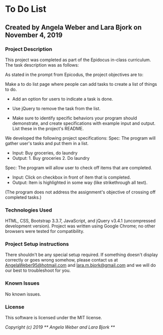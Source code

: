 # To Do List

## Created by Angela Weber and Lara Bjork on November 4, 2019

### Project Description
This project was completed as part of the Epidocus in-class curriculum. The task description was as follows:

As stated in the prompt from Epicodus, the project objectives are to:

Make a to do list page where people can add tasks to create a list of things to do.

* Add an option for users to indicate a task is done.

* Use jQuery to remove the task from the list.

* Make sure to identify specific behaviors your program should demonstrate, and create specifications with example input and output. List these in the project's README.

We developed the following project specifications:
Spec: The program will gather user's tasks and put them in a list.
* Input: Buy groceries, do laundry
* Output: 1. Buy groceries 2. Do laundry

Spec: The program will allow user to check off items that are completed.
* Input: Click on checkbox in front of item that is completed.
* Output: Item is highlighted in some way (like strikethrough all text).

(The program does not address the assignment's objective of crossing off completed tasks.)



### Technologies Used
HTML, CSS, Bootstrap 3.3.7, JavaScript, and jQuery v3.4.1 (uncompressed development version).
Project was written using Google Chrome; no other browsers were tested for compatibility.

### Project Setup instructions
There shouldn't be any special setup required. If something doesn't display correctly or goes wrong somehow, please contact us at <AngelaWeber95@hotmail.com> and <lara.m.bjork@gmail.com> and we will do our best to troubleshoot for you.

### Known Issues
No known issues.


### License
This software is licensed under the MIT license.

_Copyright (c) 2019 ** Angela Weber and Lara Bjork **_
